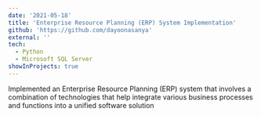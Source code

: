 ```yaml
---
date: '2021-05-18'
title: 'Enterprise Resource Planning (ERP) System Implementation'
github: 'https://github.com/dayoonasanya'
external: ''
tech:
  - Python
  - Microsoft SQL Server
showInProjects: true
---
```


Implemented an Enterprise Resource Planning (ERP) system that involves a combination of technologies that help integrate various business processes and functions into a unified software solution
